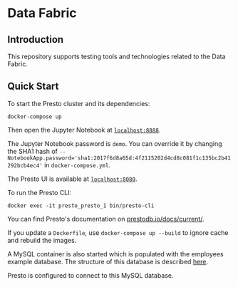# Data Fabric

## Introduction

This repository supports testing tools and technologies related to the Data Fabric.

## Quick Start

To start the Presto cluster and its dependencies:
```
docker-compose up
```

Then open the Jupyter Notebook at [`localhost:8888`](http://localhost:8888).

The Jupyter Notebook password is `demo`. You can override it by changing the
SHA1 hash of `--NotebookApp.password='sha1:2017f6d8a65d:4f2115202d4cd8c081f1c135bc2b41292bcb4ec4'`
in `docker-compose.yml`.

The Presto UI is available at [`localhost:8080`](http://localhost:8080).

To run the Presto CLI:

```
docker exec -it presto_presto_1 bin/presto-cli
```

You can find Presto's documentation on [prestodb.io/docs/current/](http://prestodb.github.io/docs/current/).

If you update a `Dockerfile`, use `docker-compose up --build` to ignore cache
and rebuild the images.

A MySQL container is also started which is populated with the employees example database. The structure of this database is described [here](https://dev.mysql.com/doc/employee/en/sakila-structure.html).

Presto is configured to connect to this MySQL database.
